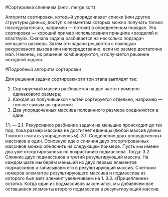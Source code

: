 #Сортировка слиянием (англ. merge sort) 

Алгоритм сортировки, который упорядочивает списки (или другие структуры данных, доступ к элементам которых можно получать только последовательно, например — потоки) в определённом порядке. Эта сортировка — хороший пример использования принципа «разделяй и властвуй». Сначала задача разбивается на несколько подзадач меньшего размера. Затем эти задачи решаются с помощью рекурсивного вызова или непосредственно, если их размер достаточно мал. Наконец, их решения комбинируются, и получается решение исходной задачи.

#Подробный алгоритм сортировки

Для решения задачи сортировки эти три этапа выглядят так:

1. Сортируемый массив разбивается на две части примерно одинакового размера;
2. Каждая из получившихся частей сортируется отдельно, например — тем же самым алгоритмом;
3. Два упорядоченных массива половинного размера соединяются в один.

1.1. — 2.1. Рекурсивное разбиение задачи на меньшие происходит до тех пор, пока размер массива не достигнет единицы (любой массив длины 1 можно считать упорядоченным).
3.1. Соединение двух упорядоченных массивов в один.
Основную идею слияния двух отсортированных массивов можно объяснить на следующем примере. Пусть мы имеем два уже отсортированных по возрастанию подмассива. Тогда:
3.2. Слияние двух подмассивов в третий результирующий массив.
На каждом шаге мы берём меньший из двух первых элементов подмассивов и записываем его в результирующий массив. Счетчики номеров элементов результирующего массива и подмассива из которого был взят элемент увеличиваем на 1.
3.3. «Прицепление» остатка.
Когда один из подмассивов закончился, мы добавляем все оставшиеся элементы второго подмассива в результирующий массив.



